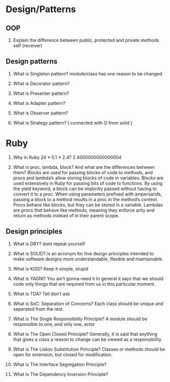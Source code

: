 # Design/Patterns

## OOP

1. Explain the difference between public, protected and private methods
self (receiver)

## Design patterns

1. What is Singleton pattern? 
module/class has one reason to be changed

1. What is Decorator pattern?
1. What is Presenter pattern?
1. What is Adapter pattern?
1. What is Observer pattern?
1. What is Strategy pattern? ( connected with O from solid )

# Ruby

1. Why in Ruby 24 * 0.1 ≠ 2.4?
2.4000000000000004

1. What is proc, lambda, block? And what are the differences between them?
Blocks are used for passing blocks of code to methods, and procs and lambda’s allow storing blocks of code in variables.
Blocks are used extensively in Ruby for passing bits of code to functions. By using the yield keyword, a block can be implicitly passed without having to convert it to a proc.
When using parameters prefixed with ampersands, passing a block to a method results in a proc in the method’s context. Procs behave like blocks, but they can be stored in a variable.
Lambdas are procs that behave like methods, meaning they enforce arity and return as methods instead of in their parent scope.

## Design principles

1. What is DRY?
dont repeat yourself
1. What is SOLID?
is an acronym for five design principles intended to make software designs more understandable, flexible and maintainable. 

1. What is KISS?
Keep it simple, stupid

1. What is YAGNI?
You ain’t gonna need it
In general it says that we should code only things that are required from us in this particular moment.

1. What is TDA?
Tell don’t ask

1. What is SoC: Separation of Concerns?
Each class should be unique and separated from the rest.

1. What is The Single Responsibility Principle?
A module should be responsible to one, and only one, actor

1. What is The Open Closed Principle?
Generally, it is said that anything that gives a class a reason to change can be viewed as a responsibility

1. What is The Liskov Substitution Principle?
Classes or methods should be open for extension, but closed for modification. 

1. What is The Interface Segregation Principle?
1. What is The Dependency Inversion Principle?
